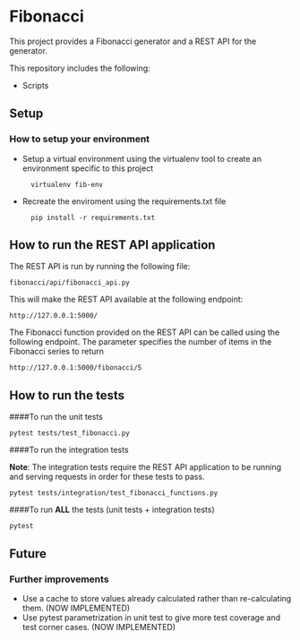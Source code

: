 # Fibonacci
This project provides a Fibonacci generator and a REST API for the generator.

This repository includes the following:

* Scripts

## Setup
### How to setup your environment

* Setup a virtual environment using the virtualenv tool to create an environment specific to this project

	    virtualenv fib-env

* Recreate the enviroment using the requirements.txt file

        pip install -r requirements.txt

## How to run the REST API application

The REST API is run by running the following file:

    fibonacci/api/fibonacci_api.py

This will make the REST API available at the following endpoint:
    
    http://127.0.0.1:5000/ 
    
The Fibonacci function provided on the REST API can be called using the following endpoint. The parameter specifies the number of items in the Fibonacci series to return

    http://127.0.0.1:5000/fibonacci/5    
    

## How to run the tests

####To run the unit tests

    pytest tests/test_fibonacci.py

####To run the integration tests 

**Note**: The integration tests require the REST API application to be running and serving requests in order for these tests to pass.

    pytest tests/integration/test_fibonacci_functions.py

####To run **ALL** the tests (unit tests + integration tests)

    pytest

## Future
### Further improvements
* Use a cache to store values already calculated rather than re-calculating them. (NOW IMPLEMENTED)
* Use pytest parametrization in unit test to give more test coverage and test corner cases. (NOW IMPLEMENTED)
